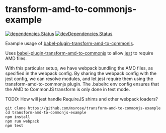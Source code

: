 # transform-amd-to-commonjs-example

[![dependencies Status](https://david-dm.org/msrose/transform-amd-to-commonjs-example/status.svg)](https://david-dm.org/msrose/transform-amd-to-commonjs-example)
[![devDependencies Status](https://david-dm.org/msrose/transform-amd-to-commonjs-example/dev-status.svg)](https://david-dm.org/msrose/transform-amd-to-commonjs-example?type=dev)

Example usage of [babel-plugin-transform-amd-to-commonjs](https://github.com/msrose/babel-plugin-transform-amd-to-commonjs).

Uses [babel-plugin-transform-amd-to-commonjs](https://github.com/msrose/babel-plugin-transform-amd-to-commonjs) to allow [jest](https://facebook.github.io/jest/) to require AMD files.

With this particular setup, we have webpack bundling the AMD files, as specified in the webpack config. By sharing the webpack config with the jest config, we can resolve modules, and let jest require them using the transform-amd-to-commonjs plugin. The .babelrc env config ensures that the AMD to CommonJS transform is only done in test mode.

TODO: How will jest handle RequireJS shims and other webpack loaders?

```
git clone https://github.com/msrose/transform-amd-to-commonjs-example
cd transform-amd-to-commonjs-example
npm install
npm run webpack
npm test
```
